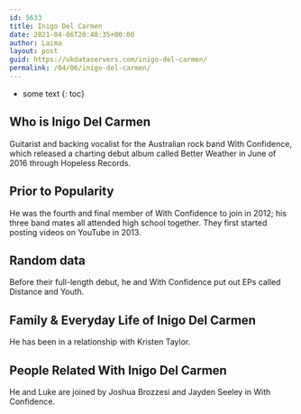 ```yaml
---
id: 5633
title: Inigo Del Carmen
date: 2021-04-06T20:48:35+00:00
author: Laima
layout: post
guid: https://ukdataservers.com/inigo-del-carmen/
permalink: /04/06/inigo-del-carmen/
---
```


* some text
{: toc}


## Who is Inigo Del Carmen
                  
                  
                  
Guitarist and backing vocalist for the Australian rock band With Confidence, which released a charting debut album called Better Weather in June of 2016 through Hopeless Records.
                  
              
            
              
            
                
                
                
## Prior to Popularity
                  
                  
                  
He was the fourth and final member of With Confidence to join in 2012; his three band mates all attended high school together. They first started posting videos on YouTube in 2013.
                  
              
            
              
            
                
                
                
## Random data
                  
                  
                  
Before their full-length debut, he and With Confidence put out EPs called Distance and Youth.
                  
              
            
              
            
                
                
                
## Family & Everyday Life of Inigo Del Carmen
                  
                  
                  
He has been in a relationship with Kristen Taylor.
                  
              
            
              
            
                
                
                
## People Related With Inigo Del Carmen
                  
                  
                  
He and Luke are joined by Joshua Brozzesi and Jayden Seeley in With Confidence.
                  
              
            
              
            
                
              
            
              
              
            
            
              
            
          
          
          